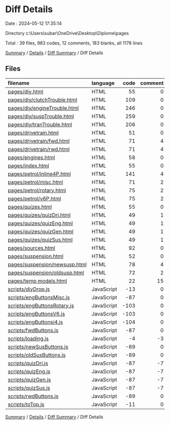 # Diff Details

Date : 2024-05-12 17:35:14

Directory c:\\Users\\subar\\OneDrive\\Desktop\\Diplome\\pages

Total : 39 files,  983 codes, 12 comments, 183 blanks, all 1178 lines

[Summary](results.md) / [Details](details.md) / [Diff Summary](diff.md) / Diff Details

## Files
| filename | language | code | comment | blank | total |
| :--- | :--- | ---: | ---: | ---: | ---: |
| [pages/diy.html](/pages/diy.html) | HTML | 55 | 0 | 10 | 65 |
| [pages/diy/clutchTrouble.html](/pages/diy/clutchTrouble.html) | HTML | 109 | 0 | 14 | 123 |
| [pages/diy/engineTrouble.html](/pages/diy/engineTrouble.html) | HTML | 246 | 0 | 25 | 271 |
| [pages/diy/suspTrouble.html](/pages/diy/suspTrouble.html) | HTML | 259 | 0 | 28 | 287 |
| [pages/diy/tranTrouble.html](/pages/diy/tranTrouble.html) | HTML | 206 | 0 | 25 | 231 |
| [pages/drivetrain.html](/pages/drivetrain.html) | HTML | 51 | 0 | 14 | 65 |
| [pages/drivetrain/fwd.html](/pages/drivetrain/fwd.html) | HTML | 71 | 4 | 18 | 93 |
| [pages/drivetrain/rwd.html](/pages/drivetrain/rwd.html) | HTML | 71 | 4 | 18 | 93 |
| [pages/engines.html](/pages/engines.html) | HTML | 58 | 0 | 14 | 72 |
| [pages/index.html](/pages/index.html) | HTML | 55 | 0 | 10 | 65 |
| [pages/petrol/inline4P.html](/pages/petrol/inline4P.html) | HTML | 141 | 4 | 39 | 184 |
| [pages/petrol/misc.html](/pages/petrol/misc.html) | HTML | 71 | 2 | 16 | 89 |
| [pages/petrol/rotary.html](/pages/petrol/rotary.html) | HTML | 75 | 2 | 17 | 94 |
| [pages/petrol/v6P.html](/pages/petrol/v6P.html) | HTML | 75 | 2 | 17 | 94 |
| [pages/quizes.html](/pages/quizes.html) | HTML | 55 | 0 | 8 | 63 |
| [pages/quizes/quizDri.html](/pages/quizes/quizDri.html) | HTML | 49 | 1 | 3 | 53 |
| [pages/quizes/quizEng.html](/pages/quizes/quizEng.html) | HTML | 49 | 1 | 3 | 53 |
| [pages/quizes/quizGen.html](/pages/quizes/quizGen.html) | HTML | 49 | 1 | 3 | 53 |
| [pages/quizes/quizSus.html](/pages/quizes/quizSus.html) | HTML | 49 | 1 | 3 | 53 |
| [pages/sources.html](/pages/sources.html) | HTML | 92 | 0 | 13 | 105 |
| [pages/suspension.html](/pages/suspension.html) | HTML | 52 | 0 | 14 | 66 |
| [pages/suspension/newsusp.html](/pages/suspension/newsusp.html) | HTML | 78 | 4 | 18 | 100 |
| [pages/suspension/oldsusp.html](/pages/suspension/oldsusp.html) | HTML | 72 | 2 | 17 | 91 |
| [pages/temp models.html](/pages/temp%20models.html) | HTML | 22 | 15 | 14 | 51 |
| [scripts/diyDrop.js](/scripts/diyDrop.js) | JavaScript | -13 | 0 | 0 | -13 |
| [scripts/engButtonsMisc.js](/scripts/engButtonsMisc.js) | JavaScript | -87 | 0 | -12 | -99 |
| [scripts/engButtonsRotary.js](/scripts/engButtonsRotary.js) | JavaScript | -103 | 0 | -12 | -115 |
| [scripts/engButtonsV6.js](/scripts/engButtonsV6.js) | JavaScript | -103 | 0 | -12 | -115 |
| [scripts/engButtonsi4.js](/scripts/engButtonsi4.js) | JavaScript | -104 | 0 | -11 | -115 |
| [scripts/fwdButtons.js](/scripts/fwdButtons.js) | JavaScript | -87 | 0 | -12 | -99 |
| [scripts/loading.js](/scripts/loading.js) | JavaScript | -4 | -3 | 0 | -7 |
| [scripts/newSusButtons.js](/scripts/newSusButtons.js) | JavaScript | -89 | 0 | -11 | -100 |
| [scripts/oldSusButtons.js](/scripts/oldSusButtons.js) | JavaScript | -89 | 0 | -11 | -100 |
| [scripts/quizDri.js](/scripts/quizDri.js) | JavaScript | -87 | -7 | -21 | -115 |
| [scripts/quizEng.js](/scripts/quizEng.js) | JavaScript | -87 | -7 | -21 | -115 |
| [scripts/quizGen.js](/scripts/quizGen.js) | JavaScript | -87 | -7 | -21 | -115 |
| [scripts/quizSus.js](/scripts/quizSus.js) | JavaScript | -87 | -7 | -21 | -115 |
| [scripts/rwdButtons.js](/scripts/rwdButtons.js) | JavaScript | -89 | 0 | -12 | -101 |
| [scripts/toTop.js](/scripts/toTop.js) | JavaScript | -11 | 0 | -1 | -12 |

[Summary](results.md) / [Details](details.md) / [Diff Summary](diff.md) / Diff Details